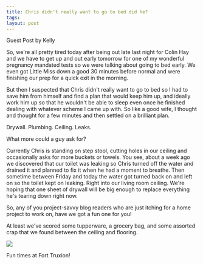 ```yaml
---
title: Chris didn't really want to go to bed did he?
tags: 
layout: post
---
```

Guest Post by Kelly



So, we're all pretty tired today after being out late last night for Colin Hay and we have to get up and out early tomorrow for one of my wonderful pregnancy mandated tests so we were talking about going to bed early.  We even got Little Miss down a good 30 minutes before normal and were finishing our prep for a quick exit in the morning.



But then I suspected that Chris didn't really want to go to bed so I had to save him from himself and find a plan that would keep him up, and ideally work him up so that he wouldn't be able to sleep even once he finished dealing with whatever scheme I came up with.  So like a good wife, I thought and thought for a few minutes and then settled on a brilliant plan.



Drywall.  Plumbing.  Ceiling.  Leaks.  



What more could a guy ask for?



Currently Chris is standing on step stool, cutting holes in our ceiling and occasionally asks for more buckets or towels.  You see, about a week ago we discovered that our toilet was leaking so Chris turned off the water and drained it and planned to fix it when he had a moment to breathe.  Then sometime between Friday and today the water got turned back on and left on so the toilet kept on leaking.  Right into our living room ceiling.  We're hoping that one sheet of drywall will be big enough to replace everything he's tearing down right now.  



So, any of you project-savvy blog readers who are just itching for a home project to work on, have we got a fun one for you!



At least we've scored some tupperware, a grocery bag, and some assorted crap that we found between the ceiling and flooring.



<img src="http://fuzzymonk.com/photos/blog/image/595/IMG_6064.JPG" class="picture" />

Fun times at Fort Truxion!
